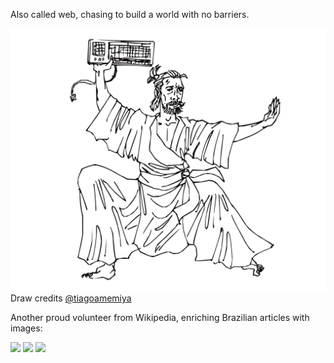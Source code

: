 Also called web, chasing to build a world with no barriers.

![](/samurai.png)
Draw credits [@tiagoamemiya](https://github.com/tiagoamemiya)

Another proud volunteer from Wikipedia, enriching Brazilian articles with images:

![](https://upload.wikimedia.org/wikipedia/commons/thumb/6/68/Webysther_20150509172554_-_Esta%C3%A7%C3%A3o_da_Luz.jpg/320px-Webysther_20150509172554_-_Esta%C3%A7%C3%A3o_da_Luz.jpg)
![](https://upload.wikimedia.org/wikipedia/commons/thumb/9/95/Webysther_20150906183737_-_Rio_S%C3%A3o_Francisco%2C_Xique-xique_-_Bahia.jpg/320px-Webysther_20150906183737_-_Rio_S%C3%A3o_Francisco%2C_Xique-xique_-_Bahia.jpg)
![](https://upload.wikimedia.org/wikipedia/commons/thumb/3/3f/Webysther_20150907164050_-_Pal%C3%A1cio_Rio_Branco.jpg/311px-Webysther_20150907164050_-_Pal%C3%A1cio_Rio_Branco.jpg)
